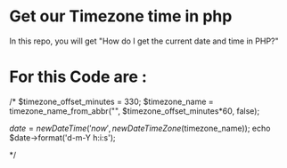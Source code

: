 # Get our  Timezone time in php 
In this repo, you will get "How do I get the current date and time in PHP?" 

# For this Code are : 

/*
$timezone_offset_minutes = 330;
$timezone_name = timezone_name_from_abbr("", $timezone_offset_minutes*60, false);

$date = new DateTime('now', new DateTimeZone($timezone_name));
 echo $date->format('d-m-Y h:i:s'); 

*/
